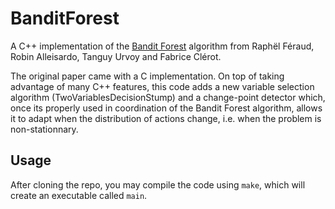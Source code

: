 # BanditForest

A C++ implementation of the [Bandit Forest](https://arxiv.org/pdf/1504.06952.pdf) algorithm from Raphël Féraud, Robin Alleisardo, Tanguy Urvoy and Fabrice Clérot. 

The original paper came with a C implementation. On top of taking advantage of many C++ features, this code adds a new variable selection algorithm (TwoVariablesDecisionStump) and a change-point detector which, once its properly used in coordination of the Bandit Forest algorithm, allows it to adapt when the distribution of actions change, i.e. when the problem is non-stationnary.

## Usage

After cloning the repo, you may compile the code using `make`, which will create an executable called `main`. 
